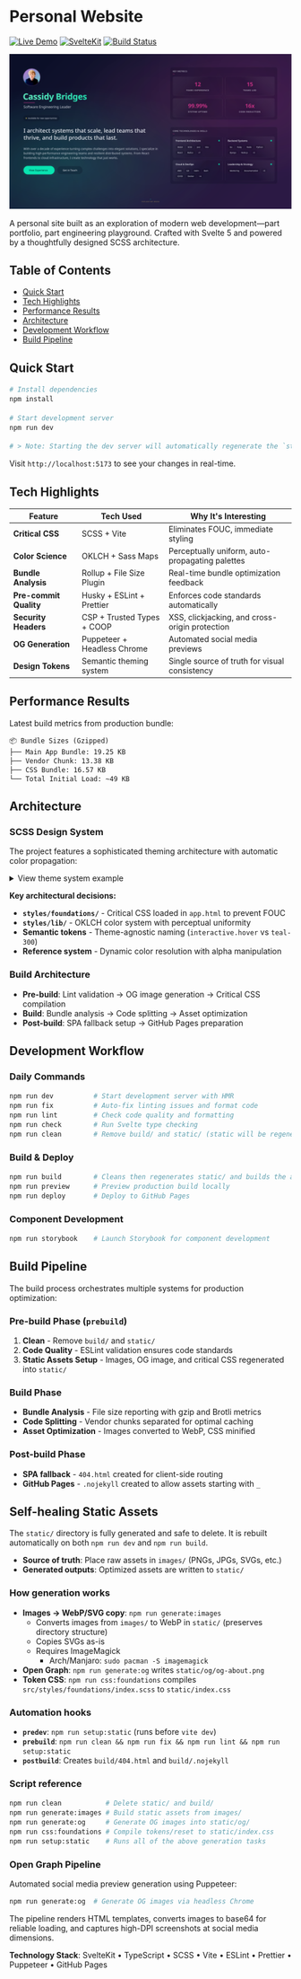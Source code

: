 # Personal Website

[![Live Demo](https://img.shields.io/badge/demo-online-green)](https://off-by-some.github.io/web/)
[![SvelteKit](https://img.shields.io/badge/sveltekit-v5-orange)](https://kit.svelte.dev/)
[![Build Status](https://img.shields.io/badge/build-passing-brightgreen)]()

![Site preview](docs/website-preview.png)

A personal site built as an exploration of modern web development—part portfolio, part engineering playground. Crafted with Svelte 5 and powered by a thoughtfully designed SCSS architecture.

## Table of Contents

- [Quick Start](#quick-start)
- [Tech Highlights](#tech-highlights)
- [Performance Results](#performance-results)
- [Architecture](#architecture)
- [Development Workflow](#development-workflow)
- [Build Pipeline](#build-pipeline)

## Quick Start

```bash
# Install dependencies
npm install

# Start development server
npm run dev

# > Note: Starting the dev server will automatically regenerate the `static/` directory (images, OG image, and token CSS). No manual edits to `static/` are needed.
```

Visit `http://localhost:5173` to see your changes in real-time.

## Tech Highlights

| Feature                | Tech Used                   | Why It's Interesting                            |
| ---------------------- | --------------------------- | ----------------------------------------------- |
| **Critical CSS**       | SCSS + Vite                 | Eliminates FOUC, immediate styling              |
| **Color Science**      | OKLCH + Sass Maps           | Perceptually uniform, auto-propagating palettes |
| **Bundle Analysis**    | Rollup + File Size Plugin   | Real-time bundle optimization feedback          |
| **Pre-commit Quality** | Husky + ESLint + Prettier   | Enforces code standards automatically           |
| **Security Headers**   | CSP + Trusted Types + COOP  | XSS, clickjacking, and cross-origin protection  |
| **OG Generation**      | Puppeteer + Headless Chrome | Automated social media previews                 |
| **Design Tokens**      | Semantic theming system     | Single source of truth for visual consistency   |

## Performance Results

Latest build metrics from production bundle:

```
📦 Bundle Sizes (Gzipped)
├── Main App Bundle: 19.25 KB
├── Vendor Chunk: 13.38 KB
├── CSS Bundle: 16.57 KB
└── Total Initial Load: ~49 KB

```

## Architecture

### SCSS Design System

The project features a sophisticated theming architecture with automatic color propagation:

<details>
<summary>View theme system example</summary>

```scss
$dark-mode-tokens: (
  brand: (
    teal: #1de9b6,
    // Single source of truth
  ),

  interactive: (
    color: (
      teal: 100,
    ),
    // References teal at step 100
    hover: (
        teal: 50,
      ),
    // Auto-generates lighter shade
    focus: (
        teal: 0,
      ),
    // Auto-generates lightest shade
  ),

  text: (
    brand: themes.reference('interactive.color'),
    hovered: themes.reference('interactive.hover'),
  ),
);
```

**Color Propagation**: Changing `teal: #1de9b6` to any color instantly updates all 21 generated color steps and every reference throughout the app, maintaining mathematically verified color relationships.

</details>

**Key architectural decisions:**

- **`styles/foundations/`** - Critical CSS loaded in `app.html` to prevent FOUC
- **`styles/lib/`** - OKLCH color system with perceptual uniformity
- **Semantic tokens** - Theme-agnostic naming (`interactive.hover` vs `teal-300`)
- **Reference system** - Dynamic color resolution with alpha manipulation

### Build Architecture

- **Pre-build**: Lint validation → OG image generation → Critical CSS compilation
- **Build**: Bundle analysis → Code splitting → Asset optimization
- **Post-build**: SPA fallback setup → GitHub Pages preparation

## Development Workflow

### Daily Commands

```bash
npm run dev          # Start development server with HMR
npm run fix          # Auto-fix linting issues and format code
npm run lint         # Check code quality and formatting
npm run check        # Run Svelte type checking
npm run clean        # Remove build/ and static/ (static will be regenerated automatically)
```

### Build & Deploy

```bash
npm run build        # Cleans then regenerates static/ and builds the app
npm run preview      # Preview production build locally
npm run deploy       # Deploy to GitHub Pages
```

### Component Development

```bash
npm run storybook    # Launch Storybook for component development
```

## Build Pipeline

The build process orchestrates multiple systems for production optimization:

### Pre-build Phase (`prebuild`)

1. **Clean** - Remove `build/` and `static/`
2. **Code Quality** - ESLint validation ensures code standards
3. **Static Assets Setup** - Images, OG image, and critical CSS regenerated into `static/`

### Build Phase

- **Bundle Analysis** - File size reporting with gzip and Brotli metrics
- **Code Splitting** - Vendor chunks separated for optimal caching
- **Asset Optimization** - Images converted to WebP, CSS minified

### Post-build Phase

- **SPA fallback** - `404.html` created for client-side routing
- **GitHub Pages** - `.nojekyll` created to allow assets starting with `_`

## Self-healing Static Assets

The `static/` directory is fully generated and safe to delete. It is rebuilt automatically on both `npm run dev` and `npm run build`.

- **Source of truth**: Place raw assets in `images/` (PNGs, JPGs, SVGs, etc.)
- **Generated outputs**: Optimized assets are written to `static/`

### How generation works

- **Images → WebP/SVG copy**: `npm run generate:images`
  - Converts images from `images/` to WebP in `static/` (preserves directory structure)
  - Copies SVGs as-is
  - Requires ImageMagick
    - Arch/Manjaro: `sudo pacman -S imagemagick`
- **Open Graph**: `npm run generate:og` writes `static/og/og-about.png`
- **Token CSS**: `npm run css:foundations` compiles `src/styles/foundations/index.scss` to `static/index.css`

### Automation hooks

- **`predev`**: `npm run setup:static` (runs before `vite dev`)
- **`prebuild`**: `npm run clean && npm run fix && npm run lint && npm run setup:static`
- **`postbuild`**: Creates `build/404.html` and `build/.nojekyll`

### Script reference

```bash
npm run clean           # Delete static/ and build/
npm run generate:images # Build static assets from images/
npm run generate:og     # Generate OG images into static/og/
npm run css:foundations # Compile tokens/reset to static/index.css
npm run setup:static    # Runs all of the above generation tasks
```

### Open Graph Pipeline

Automated social media preview generation using Puppeteer:

```bash
npm run generate:og  # Generate OG images via headless Chrome
```

The pipeline renders HTML templates, converts images to base64 for reliable loading, and captures high-DPI screenshots at social media dimensions.

**Technology Stack**: SvelteKit • TypeScript • SCSS • Vite • ESLint • Prettier • Puppeteer • GitHub Pages
